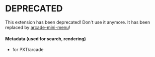  
# DEPRECATED

This extension has been deprecated! Don't use it anymore. It has been replaced by [arcade-mini-menu](https://github.com/riknoll/arcade-mini-menu)!
#### Metadata (used for search, rendering)

* for PXT/arcade
<script src="https://makecode.com/gh-pages-embed.js"></script><script>makeCodeRender("{{ site.makecode.home_url }}", "{{ site.github.owner_name }}/{{ site.github.repository_name }}");</script>
